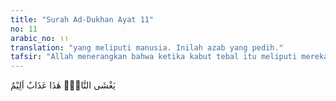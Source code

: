 ```yaml
---
title: "Surah Ad-Dukhan Ayat 11"
no: 11
arabic_no: ١١
translation: "yang meliputi manusia. Inilah azab yang pedih."
tafsir: "Allah menerangkan bahwa ketika kabut tebal itu meliputi mereka, mereka berkata, \"Ini adalah siksaan yang amat menggelisahkan sehingga kami tidak bisa tidur dan apabila siksaan ini berlangsung terus-menerus, tentu kami akan mati."
---
```

يَغْشَى النَّاسَۗ هٰذَا عَذَابٌ اَلِيْمٌ 